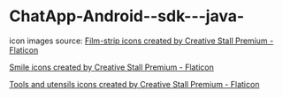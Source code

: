 # ChatApp-Android--sdk---java-
icon images source:
<a href="https://www.flaticon.com/free-icons/film-strip" title="film-strip icons">Film-strip icons created by Creative Stall Premium - Flaticon</a>

<a href="https://www.flaticon.com/free-icons/smile" title="smile icons">Smile icons created by Creative Stall Premium - Flaticon</a>

<a href="https://www.flaticon.com/free-icons/tools-and-utensils" title="Tools and utensils icons">Tools and utensils icons created by Creative Stall Premium - Flaticon</a>
